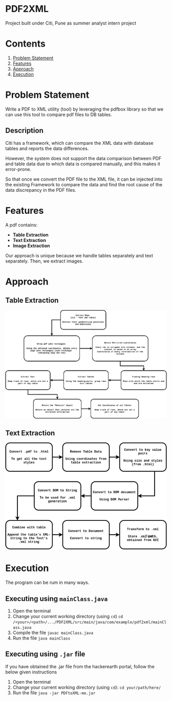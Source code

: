 # PDF2XML

Project built under Citi, Pune as summer analyst intern project

#  Contents
1. [Problem Statement](https://github.com/adityatumarada/PDF2XML#problem-statement)
2. [Features](https://github.com/adityatumarada/PDF2XML#features)
3. [Approach](https://github.com/adityatumarada/PDF2XML#approach)
4. [Execution](https://github.com/adityatumarada/PDF2XML#execution)

# Problem Statement

Write a PDF to XML utility (tool) by leveraging the pdfbox library so that we can
use this tool to compare pdf files to DB tables.

## Description

Citi has a framework, which can compare the XML data with database tables and reports the data differences.

However, the system does not support the data comparison between PDF and table data due to which data is compared manually, and this makes it error-prone.

So that once we convert the PDF file to the XML file, it can be injected into the existing Framework to compare the data and find the root cause of the data discrepancy in the PDF files.

# Features

A pdf contains:
- **Table Extraction**
- **Text Extraction**
- **Image Extraction**

Our approach is unique because we handle tables separately and text separately. Then, we extract images.

# Approach

## Table Extraction

![enter image description here](https://github.com/adityatumarada/PDF2XML/blob/master/Charts/TableExtraction.png)


## Text Extraction

![enter image description here](https://github.com/adityatumarada/PDF2XML/blob/master/Charts/TextExtraction.png)

#  Execution

The program can be rum in many ways.

##  Executing using `mainClass.java`

 1. Open the terminal 
 2. Change your current working directory (using `cd`) 
    `cd /<your>/<path>/.../PDF2XML/src/main/java/com/example/pdf2xml/mainClass.java`
3. Compile the file
	`javac mainClass.java`
4. Run the file
	`java mainClass`

##  Executing using `.jar` file

If you have obtained the .jar file from the hackerearth portal, follow the below given instructions
 1. Open the terminal 
 2. Change your current working directory (using `cd`):
	  `cd your/path/here/`
 3. Run the file
      `java -jar PDFtoXML-me.jar`
